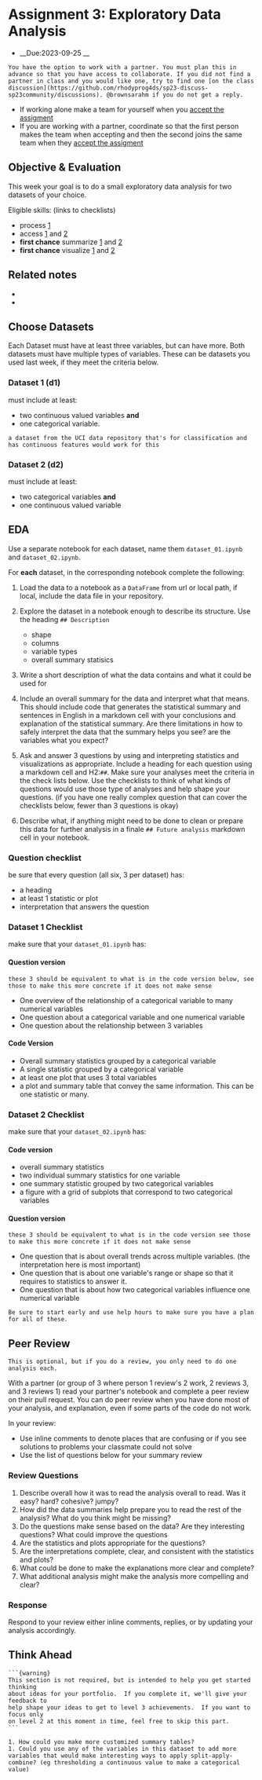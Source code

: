 
# Assignment 3: Exploratory Data Analysis

- __Due:2023-09-25 __
  
```{important}
You have the option to work with a partner. You must plan this in advance so that you have access to collaborate. If you did not find a partner in class and you would like one, try to find one [on the class discussion](https://github.com/rhodyprog4ds/sp23-discuss-sp23community/discussions). @brownsarahm if you do not get a reply. 
```

- If working alone make a team for yourself when you  [accept the assigment](https://classroom.github.com/a/C1PeyQ1b)
- If you are working with a partner, coordinate so that the first person makes the team when accepting and then the second joins the same team when they [accept the assigment](https://classroom.github.com/a/C1PeyQ1b)


## Objective & Evaluation

This week your goal is to do a small exploratory data analysis for two datasets of your choice.

Eligible skills: (links to checklists)
-  process [1](https://rhodyprog4ds.github.io/BrownSpring23/syllabus/achievements.html#process-level1)
- access [1](https://rhodyprog4ds.github.io/BrownSpring23/syllabus/achievements.html#access-level1) and [2](https://rhodyprog4ds.github.io/BrownSpring23/syllabus/achievements.html#access-level2)
- **first chance** summarize [1](https://rhodyprog4ds.github.io/BrownSpring23/syllabus/achievements.html#summarize-level1) and [2](https://rhodyprog4ds.github.io/BrownSpring23/syllabus/achievements.html#summarize-level2)
- **first chance** visualize [1](https://rhodyprog4ds.github.io/BrownSpring23/syllabus/achievements.html#visualize-level1) and [2](https://rhodyprog4ds.github.io/BrownSpring23/syllabus/achievements.html#visualize-level2)



## Related notes

- [](../notes/2023-09-19)
- [](../notes/2023-09-21)



## Choose Datasets

Each Dataset must have at least three variables, but can have more. Both datasets
must have multiple types of variables. These can be datasets you used last week,
if they meet the criteria below.

### Dataset 1 (d1)

must include at least:
- two continuous valued variables **and**
- one categorical variable.

```{hint}
a dataset from the UCI data repository that's for classification and has continuous features would work for this
```

### Dataset 2 (d2)

must include at least:
- two categorical variables **and**
- one continuous valued variable


## EDA

Use a separate notebook for each dataset, name them `dataset_01.ipynb` and `dataset_02.ipynb`.

For **each** dataset, in the corresponding notebook complete the following:

1. Load the data to a notebook as a `DataFrame` from url or local path, if local, include the data file in your repository.
1. Explore the dataset in a notebook enough to describe its structure. Use the heading `## Description`

    - shape
    - columns
    - variable types
    - overall summary statisics
1. Write a short description of what the data contains and what it could be used for
2. Include an overall summary for the data and interpret what that means. This should include code that generates the statistical summary and sentences in English in a markdown cell with your conclusions and explanation of the statistical summary. Are there limitations in how to safely interpret the data that the summary helps you see? are the variables what you expect? 
3. Ask and answer 3 questions by using and interpreting statistics and visualizations as appropriate. Include a heading for each question using a markdown cell and H2:`##`. Make sure your analyses meet the criteria in the check lists below. Use the checklists to think of what kinds of questions would use those type of analyses and help shape your questions. (if you have one really complex question that can cover the checklists below, fewer than 3 questions is okay)
4. Describe what, if anything might need to be done to clean or prepare this data for further analysis in a finale `## Future analysis` markdown cell in your notebook.


### Question checklist

be sure that every question (all six, 3 per dataset) has:
- a heading
- at least 1 statistic or plot
- interpretation that answers the question



### Dataset 1 Checklist
make sure that your `dataset_01.ipynb` has:

#### Question version
```{warning}
these 3 should be equivalent to what is in the code version below, see those to make this more concrete if it does not make sense
```
- One overview of the relationship of a categorical variable to many numerical variables
- One question about a categorical variable and one numerical variable
- One question about the relationship between 3 variables


#### Code Version
- Overall summary statistics grouped by a categorical variable
-  A single statistic grouped by a categorical variable
- at least one plot that uses 3 total variables
-  a plot and summary table that convey the same information. This can be one statistic or many.



### Dataset 2 Checklist
make sure that your `dataset_02.ipynb` has:




#### Code version
- overall summary statistics
- two individual summary statistics for one variable
- one summary statistic grouped by two categorical variables
- a figure with a grid of subplots that correspond to two categorical variables

#### Question version
```{warning}
these 3 should be equivalent to what is in the code version see those to make this more concrete if it does not make sense
```

- One question that is about overall trends across multiple variables. (the interpretation here is most important)
- One question that is about one variable's range or shape so that it requires to statistics to answer it. 
- One question that is about how two categorical variables influence one numerical variable

```{tip}
Be sure to start early and use help hours to make sure you have a plan for all of these.
```

## Peer Review

```{note}
This is optional, but if you do a review, you only need to do one analysis each.
```


With a partner (or group of 3 where person 1 review's 2 work, 2 reviews 3, and 3 reviews 1) read
your partner's notebook and complete a peer review on their pull request.  You can do peer review
when you have done most of your analysis, and explanation, even if some parts of the code do not
work.

In your review:
- Use inline comments to denote places that are confusing or if you see solutions to problems your classmate could not solve
- Use the list of questions below for your summary review

### Review Questions


1. Describe overall how it was to read the analysis overall to read. Was it easy? hard? cohesive? jumpy?
2. How did the data summaries help prepare you to read the rest of the analysis? What do you think might be missing?
3. Do the questions make sense based on the data? Are they interesting questions? What could improve the questions
4. Are the statistics and plots appropriate for the questions?
5. Are the interpretations complete, clear, and consistent with the statistics and plots?
6. What could be done to make the explanations more clear and complete?
7. What additional analysis might make the analysis more compelling and clear?




### Response

Respond to your review either inline comments, replies, or by updating your analysis accordingly.



## Think Ahead
````{margin}
```{warning}
This section is not required, but is intended to help you get started thinking
about ideas for your portfolio.  If you complete it, we'll give your feedback to
help shape your ideas to get to level 3 achievements.  If you want to focus only
on level 2 at this moment in time, feel free to skip this part.
```
````

```{admonition} Think Ahead
1. How could you make more customized summary tables?
1. Could you use any of the variables in this dataset to add more variables that would make interesting ways to apply split-apply-combine? (eg thresholding a continuous value to make a categorical value)
```
